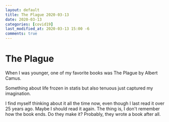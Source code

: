 ```yaml
---
layout: default
title: The Plague 2020-03-13
date: 2020-03-13
categories: [covid19]
last_modified_at: 2020-03-13 15:00 -6
comments: true
---
```


# The Plague

When I was younger, one of my favorite books was The Plague by Albert Camus. 

Something about life frozen in statis but also tenuous just captured my imagination. 

I find myself thinking about it all the time now, even though I last read it over 25 years ago. Maybe I should read it again. The thing is, I don't remember how the book ends. Do they make it? Probably, they wrote a book after all. 


